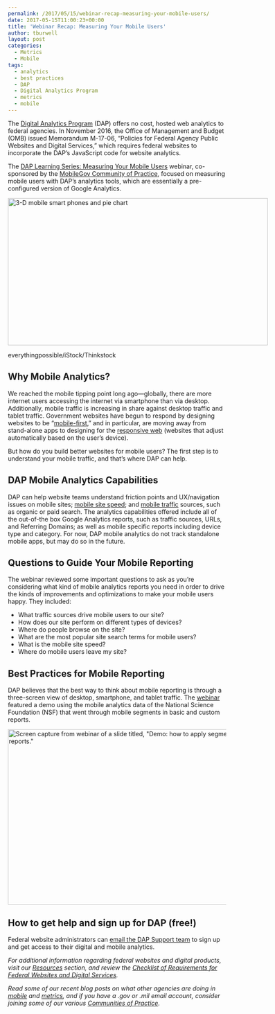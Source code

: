 ```yaml
---
permalink: /2017/05/15/webinar-recap-measuring-your-mobile-users/
date: 2017-05-15T11:00:23+00:00
title: 'Webinar Recap: Measuring Your Mobile Users'
author: tburwell
layout: post
categories:
  - Metrics
  - Mobile
tags:
  - analytics
  - best practices
  - DAP
  - Digital Analytics Program
  - metrics
  - mobile
---
```


The [Digital Analytics Program](https://www.digitalgov.gov/services/dap/) (DAP) offers no cost, hosted web analytics to federal agencies. In November 2016, the Office of Management and Budget (OMB) issued Memorandum M-17-06, “Policies for Federal Agency Public Websites and Digital Services,” which requires federal websites to incorporate the DAP’s JavaScript code for website analytics.

The [DAP Learning Series: Measuring Your Mobile Users](https://www.youtube.com/watch?v=DgSfm1wZvvE) webinar, co-sponsored by the [MobileGov Community of Practice](https://www.digitalgov.gov/communities/mobile/), focused on measuring mobile users with DAP’s analytics tools, which are essentially a pre-configured version of Google Analytics.

<div id="attachment_260212" style="width: 610px" class="wp-caption aligncenter">
  <img class="size-full wp-image-260212" src="https://www.digitalgov.gov/files/2015/03/600-x-340-3d-mobile-smart-phone-and-chart-pie-everythingpossible-iStock-Thinkstock-ThinkstockPhotos-453448349.jpg" alt="3-D mobile smart phones and pie chart" width="600" height="340" />
  
  <p class="wp-caption-text">
    everythingpossible/iStock/Thinkstock
  </p>
</div>

## Why Mobile Analytics?

We reached the mobile tipping point long ago—globally, there are more internet users accessing the internet via smartphone than via desktop. Additionally, mobile traffic is increasing in share against desktop traffic and tablet traffic. Government websites have begun to respond by designing websites to be “[mobile-first](https://www.digitalgov.gov/tag/mobile-first/),” and in particular, are moving away from stand-alone apps to designing for the [responsive web](https://www.digitalgov.gov/tag/responsive-web-design/) (websites that adjust automatically based on the user’s device).

But how do you build better websites for mobile users? The first step is to understand your mobile traffic, and that’s where DAP can help.

## DAP Mobile Analytics Capabilities

DAP can help website teams understand friction points and UX/navigation issues on mobile sites; [mobile site speed](https://www.digitalgov.gov/2015/09/16/speed-matters-optimizing-your-website-for-maximum-performance/); and [mobile traffic](https://www.digitalgov.gov/2016/02/05/4-tips-for-analyzing-mobile-traffic-with-dap/) sources, such as organic or paid search. The analytics capabilities offered include all of the out-of-the box Google Analytics reports, such as traffic sources, URLs, and Referring Domains; as well as mobile specific reports including device type and category. For now, DAP mobile analytics do not track standalone mobile apps, but may do so in the future.

## Questions to Guide Your Mobile Reporting

The webinar reviewed some important questions to ask as you’re considering what kind of mobile analytics reports you need in order to drive the kinds of improvements and optimizations to make your mobile users happy. They included:

  * What traffic sources drive mobile users to our site?
  * How does our site perform on different types of devices?
  * Where do people browse on the site?
  * What are the most popular site search terms for mobile users?
  * What is the mobile site speed?
  * Where do mobile users leave my site?

## Best Practices for Mobile Reporting

DAP believes that the best way to think about mobile reporting is through a three-screen view of desktop, smartphone, and tablet traffic. The [webinar](https://www.youtube.com/watch?v=DgSfm1wZvvE) featured a demo using the mobile analytics data of the National Science Foundation (NSF) that went through mobile segments in basic and custom reports.

<img class="aligncenter size-full wp-image-386885" src="https://www.digitalgov.gov/files/2017/05/600-x-405-DAP-Measuring-Mobile-webinar-recap.png" alt="Screen capture from webinar of a slide titled, &quot;Demo: how to apply segments in basic reports.&quot; " width="600" height="405" />

## How to get help and sign up for DAP (free!)

Federal website administrators can [email the DAP Support team](mailto:dap@support.digitalgov.gov) to sign up and get access to their digital and mobile analytics.



<div class="hdivider">
</div>

_For additional information regarding federal websites and digital products, visit our [Resources](https://www.digitalgov.gov/resources/) section, and review the [Checklist of Requirements for Federal Websites and Digital Services](https://www.digitalgov.gov/resources/checklist-of-requirements-for-federal-digital-services/)._

_Read some of our recent blog posts on what other agencies are doing in [mobile](https://www.digitalgov.gov/category/mobile/) and [metrics](https://www.digitalgov.gov/category/metrics/), and if you have a .gov or .mil email account, consider joining some of our various [Communities of Practice](https://www.digitalgov.gov/communities/)._